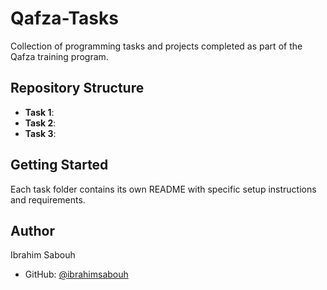 # Qafza-Tasks

Collection of programming tasks and projects completed as part of the Qafza training program.

## Repository Structure

- **Task 1**:
- **Task 2**:
- **Task 3**:

## Getting Started

Each task folder contains its own README with specific setup instructions and requirements.

## Author

Ibrahim Sabouh
- GitHub: [@ibrahimsabouh](https://github.com/ibrahimsabouh)
